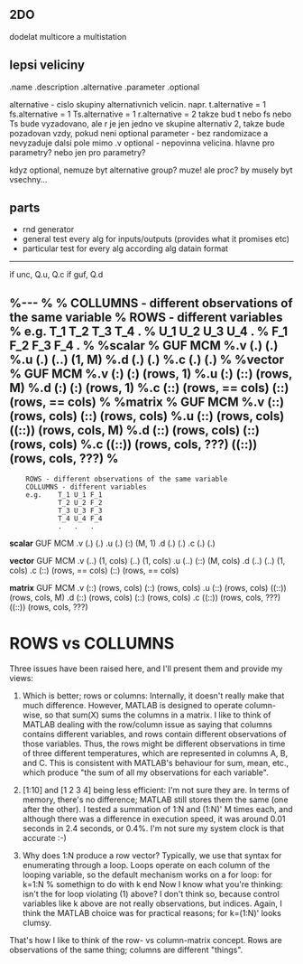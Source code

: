 2DO
---
dodelat multicore a multistation

lepsi veliciny
---
.name
.description
.alternative
.parameter
.optional

alternative - cislo skupiny alternativnich velicin. napr. 
        t.alternative = 1
        fs.alternative = 1
        Ts.alternative = 1
        r.alternative = 2
        takze bud t nebo fs nebo Ts bude vyzadovano, ale r je jen jedno ve skupine alternativ 2, takze bude
        pozadovan vzdy, pokud neni optional
parameter - bez randomizace a nevyzaduje dalsi pole mimo .v
optional - nepovinna velicina. hlavne pro parametry? nebo jen pro parametry?

kdyz optional, nemuze byt alternative group? muze! ale proc? by musely byt vsechny...

parts
---
* rnd generator
* general test every alg for inputs/outputs (provides what it promises etc)
* particular test for every alg according alg
datain format
---

if unc, Q.u, Q.c
if guf, Q.d

%---
%
%        COLLUMNS - different observations of the same variable
%        ROWS - different variables
%        e.g.    T_1 T_2 T_3 T_4 .
%                U_1 U_2 U_3 U_4 .
%                F_1 F_2 F_3 F_4 .
%
%**scalar**
%        GUF                             MCM
%.v      (.)                             (.)
%.u      (.)                             (..)    (1, M)
%.d      (.)                             (.)
%.c      (.)                             (.)
%
%**vector**
%        GUF                             MCM
%.v      (:)                             (:)     (rows, 1)
%.u      (:)                             (::)    (rows, M)
%.d      (:)                             (:)     (rows, 1)
%.c      (::)    (rows, == cols)         (::)    (rows, == cols) 
%
%**matrix**
%        GUF                             MCM
%.v      (::)    (rows, cols)            (::)    (rows, cols)
%.u      (::)    (rows, cols)            ((::))  (rows, cols, M)
%.d      (::)    (rows, cols)            (::)    (rows, cols)
%.c      ((::))  (rows, cols, ???)       ((::))  (rows, cols, ???)
%
---

        ROWS - different observations of the same variable
        COLLUMNS - different variables
        e.g.    T_1 U_1 F_1
                T_2 U_2 F_2
                T_3 U_3 F_3
                T_4 U_4 F_4
                .   .   .

**scalar**
        GUF                             MCM
.v      (.)                             (.)
.u      (.)                             (:)    (M, 1)
.d      (.)                             (.)
.c      (.)                             (.)

**vector**
        GUF                             MCM
.v      (..)    (1, cols)               (..)    (1, cols)
.u      (..)                            (::)    (M, cols)
.d      (..)                            (..)    (1, cols)
.c      (::)    (rows, == cols)         (::)    (rows, == cols) 

**matrix**
        GUF                             MCM
.v      (::)    (rows, cols)            (::)    (rows, cols)
.u      (::)    (rows, cols)            ((::))  (rows, cols, M)
.d      (::)    (rows, cols)            (::)    (rows, cols)
.c      ((::))  (rows, cols, ???)       ((::))  (rows, cols, ???)





ROWS vs COLLUMNS
================

Three issues have been raised here, and I'll present them and provide my
views:
1) Which is better; rows or columns: Internally, it doesn't really make that
much difference. However, MATLAB is designed to operate column-wise, so that
sum(X) sums the columns in a matrix. I like to think of MATLAB dealing with
the row/column issue as saying that columns contains different variables,
and rows contain different observations of those variables. Thus, the rows
might be different observations in time of three different temperatures,
which are represented in columns A, B, and C. This is consistent with
MATLAB's behaviour for sum, mean, etc., which produce "the sum of all my
observations for each variable".

2) [1:10] and [1 2 3 4] being less efficient: I'm not sure they are. In
terms of memory, there's no difference; MATLAB still stores them the same
(one after the other). I tested a summation of 1:N and (1:N)' M times each,
and although there was a difference in execution speed, it was around 0.01
seconds in 2.4 seconds, or 0.4%. I'm not sure my system clock is that
accurate :-)

3) Why does 1:N produce a row vector? Typically, we use that syntax for
enumerating through a loop. Loops operate on each column of the looping
variable, so the default mechanism works on a for loop:
  for k=1:N
    % somethign to do with k
  end
Now I know what you're thinking: isn't the for loop violating (1) above? I
don't think so, because control variables like k above are not really
observations, but indices. Again, I think the MATLAB choice was for
practical reasons;
  for k=(1:N)'
looks clumsy.

That's how I like to think of the row- vs column-matrix concept. Rows are
observations of the same thing; columns are different "things".
